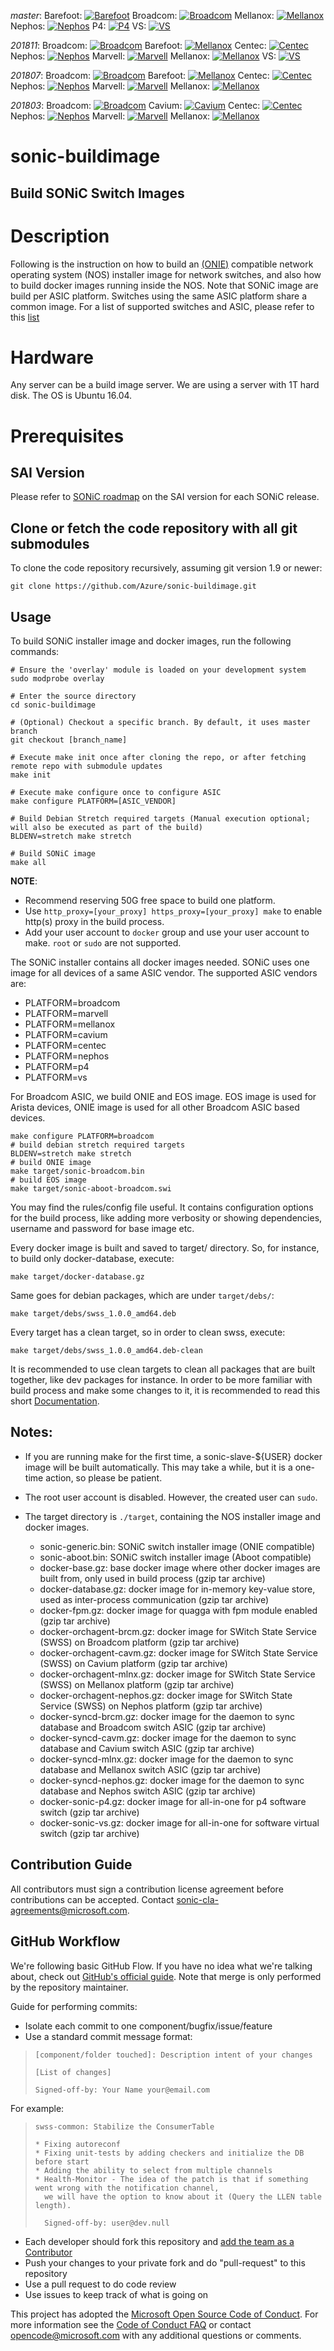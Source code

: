 *master*:
Barefoot: [![Barefoot](https://sonic-jenkins.westus2.cloudapp.azure.com/job/barefoot/job/buildimage-bf-all/badge/icon)](https://sonic-jenkins.westus2.cloudapp.azure.com/job/barefoot/job/buildimage-bf-all)
Broadcom: [![Broadcom](https://sonic-jenkins.westus2.cloudapp.azure.com/job/broadcom/job/buildimage-brcm-all/badge/icon)](https://sonic-jenkins.westus2.cloudapp.azure.com/job/broadcom/job/buildimage-brcm-all)
Mellanox: [![Mellanox](https://sonic-jenkins.westus2.cloudapp.azure.com/job/mellanox/job/buildimage-mlnx-all/badge/icon)](https://sonic-jenkins.westus2.cloudapp.azure.com/job/mellanox/job/buildimage-mlnx-all)
Nephos: [![Nephos](https://sonic-jenkins.westus2.cloudapp.azure.com/job/nephos/job/buildimage-nephos-all/badge/icon)](https://sonic-jenkins.westus2.cloudapp.azure.com/job/nephos/job/buildimage-nephos-all)
P4: [![P4](https://sonic-jenkins.westus2.cloudapp.azure.com/job/p4/job/buildimage-p4-all/badge/icon)](https://sonic-jenkins.westus2.cloudapp.azure.com/job/p4/job/buildimage-p4-all)
VS: [![VS](https://sonic-jenkins.westus2.cloudapp.azure.com/job/vs/job/buildimage-vs-all/badge/icon)](https://sonic-jenkins.westus2.cloudapp.azure.com/job/vs/job/buildimage-vs-all)

*201811*:
Broadcom: [![Broadcom](https://sonic-jenkins.westus2.cloudapp.azure.com/job/broadcom/job/buildimage-brcm-201811/badge/icon)](https://sonic-jenkins.westus2.cloudapp.azure.com/job/broadcom/job/buildimage-brcm-201811/)
Barefoot: [![Mellanox](https://sonic-jenkins.westus2.cloudapp.azure.com/job/barefoot/job/buildimage-bf-201811/badge/icon)](https://sonic-jenkins.westus2.cloudapp.azure.com/job/barefoot/job/buildimage-bf-201811/)
Centec: [![Centec](https://sonic-jenkins.westus2.cloudapp.azure.com/job/centec/job/buildimage-centec-201811/badge/icon)](https://sonic-jenkins.westus2.cloudapp.azure.com/job/centec/job/buildimage-centec-201811/)
Nephos: [![Nephos](https://sonic-jenkins.westus2.cloudapp.azure.com/job/nephos/job/buildimage-nephos-201811/badge/icon)](https://sonic-jenkins.westus2.cloudapp.azure.com/job/nephos/job/buildimage-nephos-201811/)
Marvell: [![Marvell](https://sonic-jenkins.westus2.cloudapp.azure.com/job/marvell/job/buildimage-mrvl-201811/badge/icon)](https://sonic-jenkins.westus2.cloudapp.azure.com/job/marvell/job/buildimage-mrvl-201811/)
Mellanox: [![Mellanox](https://sonic-jenkins.westus2.cloudapp.azure.com/job/mellanox/job/buildimage-mlnx-201811/badge/icon)](https://sonic-jenkins.westus2.cloudapp.azure.com/job/mellanox/job/buildimage-mlnx-201811/)
VS: [![VS](https://sonic-jenkins.westus2.cloudapp.azure.com/job/vs/job/buildimage-vs-201811/badge/icon)](https://sonic-jenkins.westus2.cloudapp.azure.com/job/vs/job/buildimage-vs-201811)

*201807*:
Broadcom: [![Broadcom](https://sonic-jenkins.westus2.cloudapp.azure.com/job/broadcom/job/buildimage-brcm-201807/badge/icon)](https://sonic-jenkins.westus2.cloudapp.azure.com/job/broadcom/job/buildimage-brcm-201807/)
Barefoot: [![Mellanox](https://sonic-jenkins.westus2.cloudapp.azure.com/job/barefoot/job/buildimage-bf-201807/badge/icon)](https://sonic-jenkins.westus2.cloudapp.azure.com/job/barefoot/job/buildimage-bf-201807/)
Centec: [![Centec](https://sonic-jenkins.westus2.cloudapp.azure.com/job/centec/job/buildimage-centec-201807/badge/icon)](https://sonic-jenkins.westus2.cloudapp.azure.com/job/centec/job/buildimage-centec-201807/)
Nephos: [![Nephos](https://sonic-jenkins.westus2.cloudapp.azure.com/job/nephos/job/buildimage-nephos-201807/badge/icon)](https://sonic-jenkins.westus2.cloudapp.azure.com/job/nephos/job/buildimage-nephos-201807/)
Marvell: [![Marvell](https://sonic-jenkins.westus2.cloudapp.azure.com/job/marvell/job/buildimage-mrvl-201807/badge/icon)](https://sonic-jenkins.westus2.cloudapp.azure.com/job/marvell/job/buildimage-mrvl-201807/)
Mellanox: [![Mellanox](https://sonic-jenkins.westus2.cloudapp.azure.com/job/mellanox/job/buildimage-mlnx-201807/badge/icon)](https://sonic-jenkins.westus2.cloudapp.azure.com/job/mellanox/job/buildimage-mlnx-201807/)

*201803*: 
Broadcom: [![Broadcom](https://sonic-jenkins.westus2.cloudapp.azure.com/job/broadcom/job/buildimage-brcm-201803/badge/icon)](https://sonic-jenkins.westus2.cloudapp.azure.com/job/broadcom/job/buildimage-brcm-201803/)
Cavium: [![Cavium](https://sonic-jenkins.westus2.cloudapp.azure.com/job/cavium/job/buildimage-cavm-201803/badge/icon)](https://sonic-jenkins.westus2.cloudapp.azure.com/job/cavium/job/buildimage-cavm-201803/)
Centec: [![Centec](https://sonic-jenkins.westus2.cloudapp.azure.com/job/centec/job/buildimage-centec-201803/badge/icon)](https://sonic-jenkins.westus2.cloudapp.azure.com/job/centec/job/buildimage-centec-201803/)
Nephos: [![Nephos](https://sonic-jenkins.westus2.cloudapp.azure.com/job/nephos/job/buildimage-nephos-201803/badge/icon)](https://sonic-jenkins.westus2.cloudapp.azure.com/job/nephos/job/buildimage-nephos-201803/)
Marvell: [![Marvell](https://sonic-jenkins.westus2.cloudapp.azure.com/job/marvell/job/buildimage-mrvl-201803/badge/icon)](https://sonic-jenkins.westus2.cloudapp.azure.com/job/marvell/job/buildimage-mrvl-201803/)
Mellanox: [![Mellanox](https://sonic-jenkins.westus2.cloudapp.azure.com/job/mellanox/job/buildimage-mlnx-201803/badge/icon)](https://sonic-jenkins.westus2.cloudapp.azure.com/job/mellanox/job/buildimage-mlnx-201803/)

# sonic-buildimage

## Build SONiC Switch Images

# Description 

Following is the instruction on how to build an [(ONIE)](https://github.com/opencomputeproject/onie) compatible network operating system (NOS) installer image for network switches, and also how to build docker images running inside the NOS. Note that SONiC image are build per ASIC platform. Switches using the same ASIC platform share a common image. For a list of supported switches and ASIC, please refer to this [list](https://github.com/Azure/SONiC/wiki/Supported-Devices-and-Platforms)

# Hardware
Any server can be a build image server. We are using a server with 1T hard disk. The OS is Ubuntu 16.04.

# Prerequisites

## SAI Version 
Please refer to [SONiC roadmap](https://github.com/Azure/SONiC/wiki/Sonic-Roadmap-Planning) on the SAI version for each SONiC release. 

## Clone or fetch the code repository with all git submodules
To clone the code repository recursively, assuming git version 1.9 or newer:

    git clone https://github.com/Azure/sonic-buildimage.git

## Usage

To build SONiC installer image and docker images, run the following commands:

    # Ensure the 'overlay' module is loaded on your development system
    sudo modprobe overlay

    # Enter the source directory
    cd sonic-buildimage

    # (Optional) Checkout a specific branch. By default, it uses master branch
    git checkout [branch_name]

    # Execute make init once after cloning the repo, or after fetching remote repo with submodule updates
    make init

    # Execute make configure once to configure ASIC
    make configure PLATFORM=[ASIC_VENDOR]

    # Build Debian Stretch required targets (Manual execution optional; will also be executed as part of the build)
    BLDENV=stretch make stretch

    # Build SONiC image
    make all

 **NOTE**:

- Recommend reserving 50G free space to build one platform.
- Use `http_proxy=[your_proxy] https_proxy=[your_proxy] make` to enable http(s) proxy in the build process.
- Add your user account to `docker` group and use your user account to make. `root` or `sudo` are not supported.

The SONiC installer contains all docker images needed. SONiC uses one image for all devices of a same ASIC vendor. The supported ASIC vendors are:

- PLATFORM=broadcom
- PLATFORM=marvell 
- PLATFORM=mellanox
- PLATFORM=cavium
- PLATFORM=centec
- PLATFORM=nephos
- PLATFORM=p4
- PLATFORM=vs

For Broadcom ASIC, we build ONIE and EOS image. EOS image is used for Arista devices, ONIE image is used for all other Broadcom ASIC based devices. 

    make configure PLATFORM=broadcom
    # build debian stretch required targets
    BLDENV=stretch make stretch
    # build ONIE image
    make target/sonic-broadcom.bin
    # build EOS image
    make target/sonic-aboot-broadcom.swi

You may find the rules/config file useful. It contains configuration options for the build process, like adding more verbosity or showing dependencies, username and password for base image etc.

Every docker image is built and saved to target/ directory.
So, for instance, to build only docker-database, execute:

    make target/docker-database.gz

Same goes for debian packages, which are under `target/debs/`:

    make target/debs/swss_1.0.0_amd64.deb

Every target has a clean target, so in order to clean swss, execute:

    make target/debs/swss_1.0.0_amd64.deb-clean

It is recommended to use clean targets to clean all packages that are built together, like dev packages for instance. In order to be more familiar with build process and make some changes to it, it is recommended to read this short [Documentation](README.buildsystem.md).

## Notes:
- If you are running make for the first time, a sonic-slave-${USER} docker image will be built automatically.
This may take a while, but it is a one-time action, so please be patient.

- The root user account is disabled. However, the created user can `sudo`.

- The target directory is `./target`, containing the NOS installer image and docker images.
  - sonic-generic.bin: SONiC switch installer image (ONIE compatible)
  - sonic-aboot.bin: SONiC switch installer image (Aboot compatible)
  - docker-base.gz: base docker image where other docker images are built from, only used in build process (gzip tar archive)
  - docker-database.gz: docker image for in-memory key-value store, used as inter-process communication (gzip tar archive)
  - docker-fpm.gz: docker image for quagga with fpm module enabled (gzip tar archive)
  - docker-orchagent-brcm.gz: docker image for SWitch State Service (SWSS) on Broadcom platform (gzip tar archive)
  - docker-orchagent-cavm.gz: docker image for SWitch State Service (SWSS) on Cavium platform (gzip tar archive)
  - docker-orchagent-mlnx.gz: docker image for SWitch State Service (SWSS) on Mellanox platform (gzip tar archive)
  - docker-orchagent-nephos.gz: docker image for SWitch State Service (SWSS) on Nephos platform (gzip tar archive)
  - docker-syncd-brcm.gz: docker image for the daemon to sync database and Broadcom switch ASIC (gzip tar archive)
  - docker-syncd-cavm.gz: docker image for the daemon to sync database and Cavium switch ASIC (gzip tar archive)
  - docker-syncd-mlnx.gz: docker image for the daemon to sync database and Mellanox switch ASIC (gzip tar archive)
  - docker-syncd-nephos.gz: docker image for the daemon to sync database and Nephos switch ASIC (gzip tar archive)
  - docker-sonic-p4.gz: docker image for all-in-one for p4 software switch (gzip tar archive)
  - docker-sonic-vs.gz: docker image for all-in-one for software virtual switch (gzip tar archive)

## Contribution Guide

All contributors must sign a contribution license agreement before contributions can be accepted.  Contact [sonic-cla-agreements@microsoft.com](mailto:sonic-cla-agreements@microsoft.com).

## GitHub Workflow

We're following basic GitHub Flow. If you have no idea what we're talking about, check out [GitHub's official guide](https://guides.github.com/introduction/flow/). Note that merge is only performed by the repository maintainer.

Guide for performing commits:

* Isolate each commit to one component/bugfix/issue/feature
* Use a standard commit message format:

>     [component/folder touched]: Description intent of your changes
>
>     [List of changes]
>
> 	  Signed-off-by: Your Name your@email.com

For example:

>     swss-common: Stabilize the ConsumerTable
>
>     * Fixing autoreconf
>     * Fixing unit-tests by adding checkers and initialize the DB before start
>     * Adding the ability to select from multiple channels
>     * Health-Monitor - The idea of the patch is that if something went wrong with the notification channel,
>       we will have the option to know about it (Query the LLEN table length).
>
>       Signed-off-by: user@dev.null


* Each developer should fork this repository and [add the team as a Contributor](https://help.github.com/articles/adding-collaborators-to-a-personal-repository)
* Push your changes to your private fork and do "pull-request" to this repository
* Use a pull request to do code review
* Use issues to keep track of what is going on

This project has adopted the [Microsoft Open Source Code of Conduct](https://opensource.microsoft.com/codeofconduct/). For more information see the [Code of Conduct FAQ](https://opensource.microsoft.com/codeofconduct/faq/) or contact [opencode@microsoft.com](mailto:opencode@microsoft.com) with any additional questions or comments.
